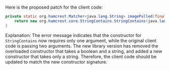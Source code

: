Here is the proposed patch for the client code:
```java
private static org.hamcrest.Matcher<java.lang.String> imagePulled(final java.lang.String image) {
    return new org.hamcrest.core.StringContains.StringContains(java.lang.String.format("Status: Downloaded newer image for %s", image));
}
```
Explanation:
The error message indicates that the constructor for `StringContains` now requires only one argument, while the original client code is passing two arguments. The new library version has removed the overloaded constructor that takes a boolean and a string, and added a new constructor that takes only a string. Therefore, the client code should be updated to match the new constructor signature.